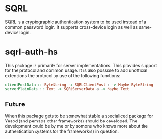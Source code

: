 # SQRL
SQRL is a cryptographic authentication system to be used instead of a common password login. It supports cross-device login as well as same-device login.

# sqrl-auth-hs
This package is primarily for server implementations. This provides support for the protocol and common usage. It is also possible to add unofficial extensions the protocol by use of the following functions:
``` haskell
clientPostData :: ByteString -> SQRLClientPost a -> Maybe ByteString
serverPlainData :: Text -> SQRLServerData a -> Maybe Text
```

## Future
When this package gets to be somewhat stable a specialiced package for Yesod (and perhaps other frameworks) should be developed. The development could be by me or by somone who knows more about the authentication systems for the framework(s) in question.
